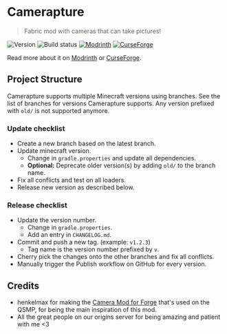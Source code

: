 # Camerapture

> Fabric mod with cameras that can take pictures!

![Version](https://img.shields.io/github/v/release/chrrs/camerapture?include_prereleases&style=flat-square)
![Build status](https://img.shields.io/github/actions/workflow/status/chrrs/camerapture/build.yml?style=flat-square)
[![Modrinth](https://img.shields.io/modrinth/dt/9dzLWnmZ?style=flat-square&logo=modrinth)](https://modrinth.com/mod/camerapture)
[![CurseForge](https://img.shields.io/curseforge/dt/1051342?style=flat-square&logo=curseforge)](https://curseforge.com/minecraft/mc-mods/camerapture)

Read more about it on [Modrinth](https://modrinth.com/mod/camerapture)
or [CurseForge](https://curseforge.com/minecraft/mc-mods/camerapture).

## Project Structure

Camerapture supports multiple Minecraft versions using branches. See the list of branches for versions Camerapture
supports. Any version prefixed with `old/` is not supported anymore.

### Update checklist

- Create a new branch based on the latest branch.
- Update minecraft version.
    - Change in `gradle.properties` and update all dependencies.
    - **Optional:** Deprecate older version(s) by adding `old/` to the branch name.
- Fix all conflicts and test on all loaders.
- Release new version as described below.

### Release checklist

- Update the version number.
    - Change in `gradle.properties`.
    - Add an entry in `CHANGELOG.md`.
- Commit and push a new tag. (example: `v1.2.3`)
    - Tag name is the version number prefixed by `v`.
- Cherry pick the changes onto the other branches and fix all conflicts.
- Manually trigger the Publish workflow on GitHub for every version.

## Credits

- henkelmax for making the [Camera Mod for Forge](https://modrinth.com/mod/camera-mod) that's used on the QSMP, for
  being the main inspiration of this mod.
- All the great people on our origins server for being amazing and patient with me <3
